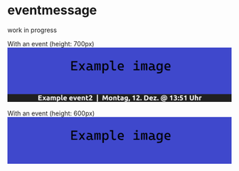# eventmessage

work in progress

With an event (height: 700px)  
![text](docs/testimg-text.png)  
  

  
With an event (height: 600px)  
![no-text](docs/testimg-notext.png)  

